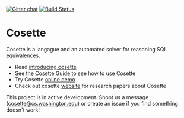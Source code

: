 [![Gitter chat](https://badges.gitter.im/gitterHQ/gitter.png)](https://gitter.im/uwdb/Cosette)
[![Build Status](https://travis-ci.org/uwdb/Cosette.svg?branch=master)](https://travis-ci.org/uwdb/Cosette)

Cosette
=======

Cosette is a langague and an automated solver for reasoning SQL equivalences. 

* Read [introducing cosette][blog] 
* See [the Cosette Guide][guide] to see how to use Cosette
* Try Cosette [online demo][demo]
* Check out cosette [website][web] for research papers about Cosette

This project is in active development. Shoot us a message (cosette@cs.washington.edu) or create an issue if you find  something doesn't work!


[web]: http://cosette.cs.washington.edu/.
[guide]: http://cosette.cs.washington.edu/guide.
[demo]: http://demo.cosette.cs.washington.edu/.
[blog]: https://medium.com/@uwdb/introducing-cosette-527898504bd6.

